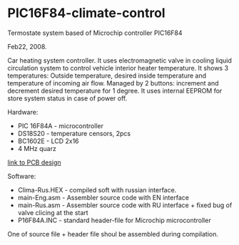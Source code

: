# PIC16F84-climate-control
Termostate system based of Microchip controller PIC16F84

Feb22, 2008.

Car heating system controller. It uses electromagnetic valve in cooling liquid circulation system to control vehicle interior heater temperature. It shows 3 temperatures: Outside temperature, desired inside temperature and temperature of incoming air flow. Managed by 2 buttons: increment and decrement desired temperature for 1 degree. It uses internal EEPROM for store system status in case of power off.

Hardware:
- PIC 16F84A - microcontroller
- DS18S20 - temperature censors, 2pcs
- BC1602E - LCD 2x16
- 4 MHz quarz
  
[link to PCB design](https://oshwlab.com/dmitry.yakovenko/first_proj)

Software:
- Clima-Rus.HEX - compiled soft with russian interface.
- main-Eng.asm - Assembler source code with EN interface
- main-Rus.asm - Assembler source code with RU interface + fixed bug of valve clicing at the start
- P16F84A.INC  - standard header-file for Microchip microcontroller

One of source file + header file shoul be assembled during compilation.
